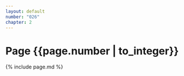 ```yaml
---
layout: default
number: "026"
chapter: 2
---
```


# Page {{page.number | to_integer}}
{% include page.md %}
